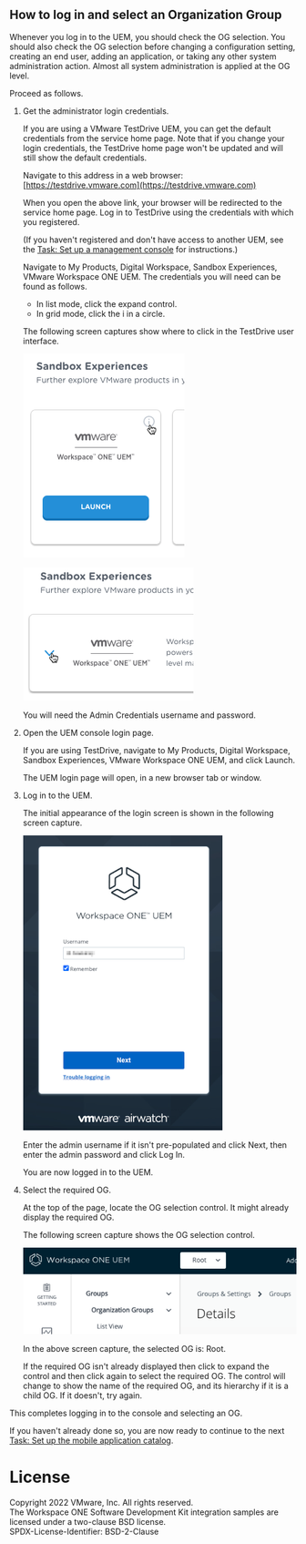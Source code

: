 ## How to log in and select an Organization Group
Whenever you log in to the UEM, you should check the OG selection. You should
also check the OG selection before changing a configuration setting, creating an
end user, adding an application, or taking any other system administration
action. Almost all system administration is applied at the OG level.

Proceed as follows.

1.  Get the administrator login credentials.

    If you are using a VMware TestDrive UEM, you can get the default credentials
    from the service home page. Note that if you change your login credentials,
    the TestDrive home page won't be updated and will still show the default
    credentials.
    
    Navigate to this address in a web browser:
    [https://testdrive.vmware.com](https://testdrive.vmware.com)

    When you open the above link, your browser will be redirected to the service
    home page. Log in to TestDrive using the credentials with which you
    registered.
    
    (If you haven't registered and don't have access to another UEM, see the
    [Task: Set up a management console](../../01Task_Set-up-a-management-console/readme.md) for instructions.)

    Navigate to My Products, Digital Workspace, Sandbox Experiences, VMware
    Workspace ONE UEM. The credentials you will need can be found as follows.

    -   In list mode, click the expand control.
    -   In grid mode, click the i in a circle.

    The following screen captures show where to click in the TestDrive user
    interface.

    <p class="side-by-side" />

    ![**Screen Capture:** TestDrive View Credentials in Grid Mode](ScreenCapture_TestDriveUEMCredentials_Grid.png)

    ![**Screen Capture:** TestDrive View Credentials in List Mode](ScreenCapture_TestDriveUEMCredentials_List.png)

    You will need the Admin Credentials username and password.

2.  Open the UEM console login page.

    If you are using TestDrive, navigate to My Products, Digital Workspace,
    Sandbox Experiences, VMware Workspace ONE UEM, and click Launch.

    The UEM login page will open, in a new browser tab or window.

3.  Log in to the UEM.

    The initial appearance of the login screen is shown in the following screen
    capture.

    ![**Screen Capture:** UEM Login First Screen](ScreenCapture_UEMLogin_Username.png)

    Enter the admin username if it isn't pre-populated and click Next, then
    enter the admin password and click Log In.

    You are now logged in to the UEM.

4.  Select the required OG.

    At the top of the page, locate the OG selection control. It might already
    display the required OG.

    The following screen capture shows the OG selection control.

    ![**Screen Capture:** UEM Root OG Selected](../02How-to-set-up-the-recommended-Organization-Group-structure/ScreenCapture_UEMSelectedOG_Root.png)

    In the above screen capture, the selected OG is: Root.

    If the required OG isn't already displayed then click to expand the control
    and then click again to select the required OG. The control will change to
    show the name of the required OG, and its hierarchy if it is a child OG. If
    it doesn't, try again.

This completes logging in to the console and selecting an OG.

If you haven't already done so, you are now ready to continue to the next
[Task: Set up the mobile application catalog](../../04Task_Set-up-the-mobile-application-catalog/readme.md).

# License
Copyright 2022 VMware, Inc. All rights reserved.  
The Workspace ONE Software Development Kit integration samples are licensed
under a two-clause BSD license.  
SPDX-License-Identifier: BSD-2-Clause